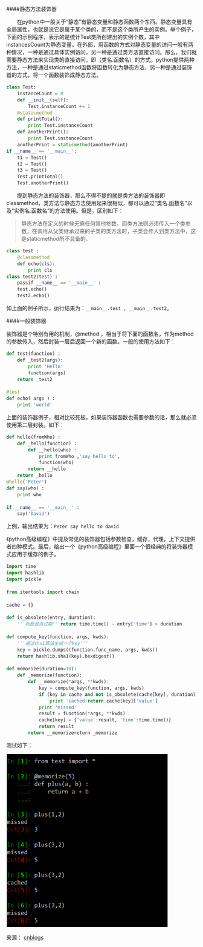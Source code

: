 ####静态方法装饰器

　　在python中一般关于“静态”有静态变量和静态函数两个东西。静态变量具有全局属性，也就是说它是属于某个类的，而不是这个类所产生的实例。举个例子，下面的示例程序，表示的是统计Test类所创建出的实例个数，其中instancesCount为静态变量。在外部，用函数的方式对静态变量的访问一般有两种情况，一种是通过具体实例访问，另一种是通过类方法直接访问。那么，我们就需要静态方法来实现类的直接访问，即（类名.函数名）的方式。python提供两种方法，一种是通过staticmethod函数将函数转化为静态方法，另一种是通过装饰器的方式，将一个函数装饰成静态方法。
```Python
class Test:
    instanceCount = 0
    def __init__(self):
        Test.instanceCount += 1
    @staticmethod
    def printTotal():
        print Test.instanceCount
    def anotherPrint():
        print Test.instanceCount
    anotherPrint = staticmethod(anotherPrint)
if __name__ == '__main__':
    t1 = Test()
    t2 = Test()
    t3 = Test()
    Test.printTotal()
    Test.anotherPrint()
```
　　提到静态方法的装饰器，那么不得不提的就是类方法的装饰器即classmethod，类方法与静态方法使用起来很相似，都可以通过“类名.函数名”以及“实例名.函数名”的方法使用。但是，区别如下：
>静态方法在定义的时候无需任何其他参数，而类方法则必须传入一个类参数，在调用从父类继承过来的子类的类方法时，子类会传入到类方法中，这是staticmethod所不具备的。

```Python
class test :
    @classmethod
    def echo(cls):
        print cls
class test2(test) :
    passif __name__ == '__main__' :
    test.echo()
    test2.echo()
```
如上面的例子所示，运行结果为：`__main__.test , __main__.test2`。

####一般装饰器

装饰器是个特别有用的机制，@method ，相当于将下面的函数名，作为method的参数传入，然后封装一层后返回一个新的函数。一般的使用方法如下：
```Python
def test(function) :
    def _test2(args):
        print 'Hello'
        function(args)
    return _test2

@test
def echo( args ) :
    print 'world'
```
上面的装饰器例子，相对比较死板，如果装饰器函数也需要参数的话，那么就必须使用第二层封装。如下：
```Python
def hello(fromWho) :
    def _hello(function) :
        def __hello(who) :
            print fromWho ,'say hello to',
            function(who)
        return __hello
    return _hello
@hello('Peter')
def say(who) :
    print who

if __name__ == '__main__' :
    say('David')
```
上例，输出结果为：`Peter say hello to david`

《python高级编程》中提及常见的装饰器包括参数检查，缓存，代理，上下文提供者四种模式。最后，给出一个《python高级编程》里面一个很经典的将装饰器模式应用于缓存的例子。
```Python
import time
import hashlib
import pickle

from itertools import chain

cache = {}

def is_obsolete(entry, duration):
    '''判断是否过期'''return time.time() - entry['time'] > duration

def compute_key(function, args, kwds):
    '''通过sha1算法生成一个key'''
    key = pickle.dumps((function.func_name, args, kwds))
    return hashlib.sha1(key).hexdigest()

def memorize(duration=10):
    def _memorize(function):
        def __memorize(*args, **kwds):
            key = compute_key(function, args, kwds)
            if (key in cache and not is_obsolete(cache[key], duration)):
                print 'cached'return cache[key]['value']
            print 'missed'
            result = function(*args, **kwds)
            cache[key] = {'value':result, 'time':time.time()}
            return result
        return __memorizereturn _memorize
```
测试如下：

![Result](../_attach/Python/decorator_test.png)

来源： [cnblogs](http://www.cnblogs.com/coser/archive/2013/01/28/2581018.html)
